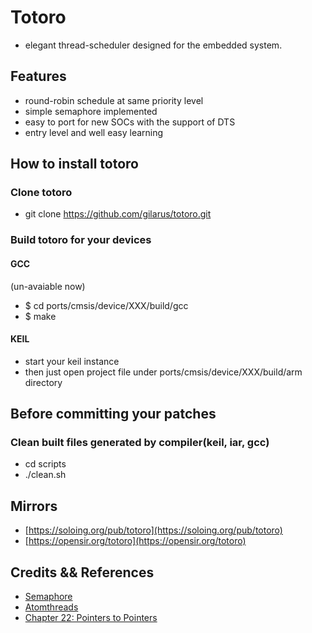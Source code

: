 # Totoro

* elegant thread-scheduler designed for the embedded system.

## Features

* round-robin schedule at same priority level
* simple semaphore implemented
* easy to port for new SOCs with the support of DTS
* entry level and well easy learning

## How to install totoro

### Clone totoro

* git clone https://github.com/gilarus/totoro.git

### Build totoro for your devices

#### GCC

(un-avaiable now)

* $ cd ports/cmsis/device/XXX/build/gcc
* $ make

#### KEIL

* start your keil instance
* then just open project file under ports/cmsis/device/XXX/build/arm directory

## Before committing your patches

### Clean built files generated by compiler(keil, iar, gcc)

* cd scripts
* ./clean.sh

## Mirrors

* [https://soloing.org/pub/totoro](https://soloing.org/pub/totoro)
* [https://opensir.org/totoro](https://opensir.org/totoro)

## Credits && References

* [Semaphore](http://pubs.opengroup.org/onlinepubs/7908799/xsh/semaphore.h.html)
* [Atomthreads](https://atomthreads.com/)
* [Chapter 22: Pointers to Pointers](https://www.eskimo.com/~scs/cclass/int/sx8.html)
